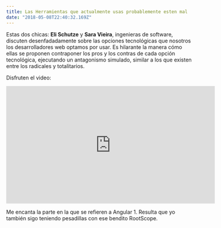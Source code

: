 ```yaml
---
title: Las Herramientas que actualmente usas probablemente esten mal
date: "2018-05-08T22:40:32.169Z"
---
```


Estas dos chicas: **Eli Schutze** y **Sara Vieira**, ingenieras de software, discuten desenfadadamente sobre las opciones tecnológicas que nosotros los desarrolladores web optamos por usar. Es hilarante la manera cómo ellas se proponen contraponer los pros y los contras de cada opción tecnológica, ejecutando un antagonismo simulado, similar a los que existen entre los radicales y totalitarios.

Disfruten el video:

<iframe width="560" height="315" src="https://www.youtube.com/embed/YhI3yKb2-HM" frameborder="0" allow="autoplay; encrypted-media" allowfullscreen></iframe>

Me encanta la parte en la que se refieren a Angular 1. Resulta que yo también sigo teniendo pesadillas con ese bendito RootScope. 